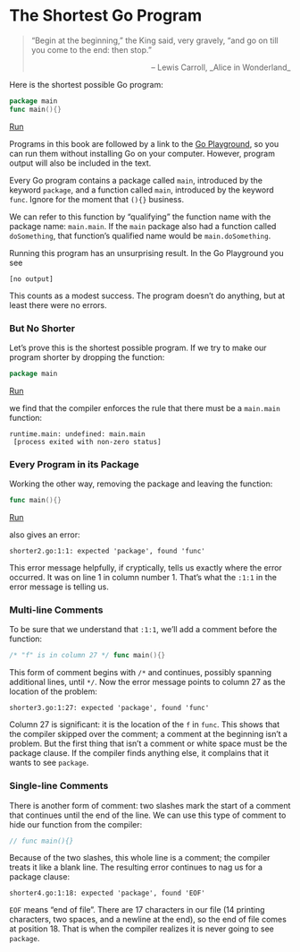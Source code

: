 # The Shortest Go Program

> “Begin at the beginning,” the King said, very gravely, “and go on till you
> come to the end: then stop.”
>
><p style="text-align:right">– Lewis Carroll, _Alice in Wonderland_</p>

Here is the shortest possible Go program:

```go
package main
func main(){}
```
[Run](http://play.golang.org/p/xb5ovJaPFq)

Programs in this book are followed by a link to the [Go
Playground](http://play.golang.org), so you can run them without installing Go
on your computer. However, program output will also be included in the text.

Every Go program contains a package called `main`, introduced by the keyword
`package`, and a function called `main`, introduced by the keyword `func`.
Ignore for the moment that `(){}` business.

We can refer to this function by “qualifying” the function name with the
package name: `main.main`. If the `main` package also had a function called
`doSomething`, that function’s qualified name would be `main.doSomething`.
 
Running this program has an unsurprising result. In the Go Playground you see

```
[no output]
```

This counts as a modest success.  The program doesn’t do anything, but at least
there were no errors.

### But No Shorter

Let’s prove this is the shortest possible program. If we try to make our
program shorter by dropping the function:

```go
package main
```
[Run](http://play.golang.org/p/q0_itBEfzN)

we find that the compiler enforces the rule that there must be a `main.main`
function:

```none
runtime.main: undefined: main.main
 [process exited with non-zero status]
```

### Every Program in its Package

Working the other way, removing the package and leaving the function:

```go
func main(){}
```
[Run](http://play.golang.org/p/k_Lqx9ORfK)

also gives an error:

```text
shorter2.go:1:1: expected 'package', found 'func'
```

This error message helpfully, if cryptically, tells us exactly where the 
error occurred. It was on line 1 in column number 1. That’s what the
`:1:1` in the error message is telling us.

### Multi-line Comments

To be sure that we understand that `:1:1`, we’ll add a comment before the
function:

```go
/* "f" is in column 27 */ func main(){}
```

This form of comment begins with `/*` and continues, possibly spanning
additional lines, until `*/`. Now the error message points to column 27 as
the location of the problem:

```text
shorter3.go:1:27: expected 'package', found 'func'
```

Column 27 is significant: it is the location of the `f` in `func`. This 
shows that the compiler skipped over the comment; a comment at the beginning 
isn’t a problem. But the first thing that isn’t a comment or white space must 
be the package clause. If the compiler finds anything else, it complains 
that it wants to see `package`.

### Single-line Comments

There is another form of comment: two slashes mark the start of a comment
that continues until the end of the line. We can use this type of comment to
hide our function from the compiler:

```go
// func main(){}
```

Because of the two slashes, this whole line is a comment; the compiler treats 
it like a blank line. The resulting error continues to nag us for a package 
clause:

```text
shorter4.go:1:18: expected 'package', found 'EOF'
```

`EOF` means “end of file”. There are 17 characters in our file (14 printing
characters, two spaces, and a newline at the end), so the end of file comes
at position 18. That is when the compiler realizes it is never going to see 
`package`.
